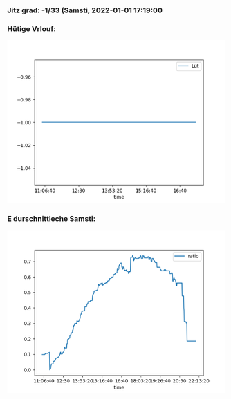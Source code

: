 ### Jitz grad: -1/33 (Samsti, 2022-01-01 17:19:00

### Hütige Vrlouf:
![Graph](Today.png)

### E durschnittleche Samsti:
![Graph](Samsti.png)